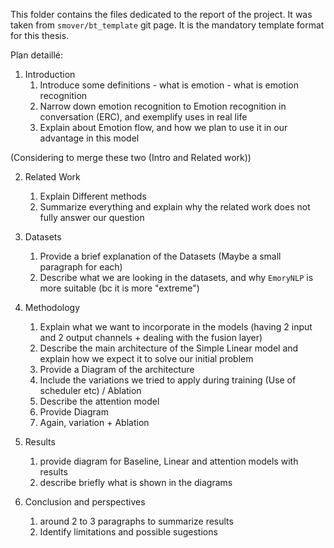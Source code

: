 This folder contains the files dedicated to the report of the project. It was taken from ```smover/bt_template``` git page. It is the mandatory template format for this thesis.

Plan detaillé:

1) Introduction
    1) Introduce some definitions - what is emotion - what is emotion recognition
    2) Narrow down emotion recognition to Emotion recognition in conversation (ERC), and exemplify uses in real life
    3) Explain about Emotion flow, and how we plan to use it in our advantage in this model

  (Considering to merge these two (Intro and Related work))

2) Related Work
    1) Explain Different methods
    2) Summarize everything and explain why the related work does not fully answer our question

3) Datasets
    1) Provide a brief explanation of the Datasets (Maybe a small paragraph for each)
    2) Describe what we are looking in the datasets, and why ```EmoryNLP``` is more suitable (bc it is more "extreme")

4) Methodology 
    1) Explain what we want to incorporate in the models (having 2 input and 2 output channels + dealing with the fusion layer)
    2) Describe the main architecture of the Simple Linear model and explain how we expect it to solve our initial problem 
    3) Provide a Diagram of the architecture
    4) Include the variations we tried to apply during training (Use of scheduler etc) / Ablation
    5) Describe the attention model 
    6) Provide Diagram
    7) Again, variation + Ablation

5) Results
    1) provide diagram for Baseline, Linear and attention models with results
    2) describe briefly what is shown in the diagrams

6) Conclusion and perspectives
    1) around 2 to 3 paragraphs to summarize results
    2) Identify limitations and possible sugestions

